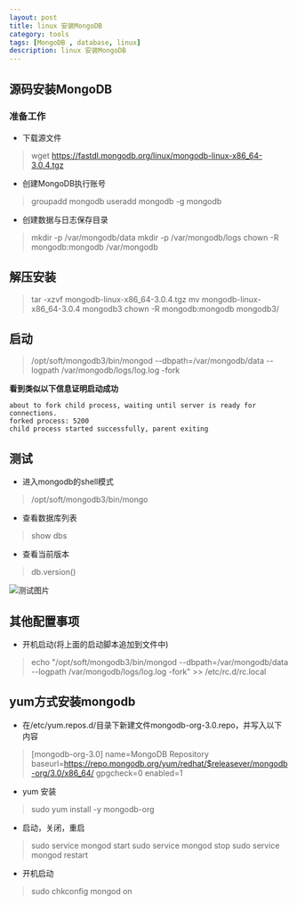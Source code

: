 ```yaml
---
layout: post
title: linux 安装MongoDB
category: tools
tags: [MongoDB , database, linux]
description: linux 安装MongoDB
---
```


## 源码安装MongoDB

### 准备工作

- 下载源文件

> wget https://fastdl.mongodb.org/linux/mongodb-linux-x86_64-3.0.4.tgz

- 创建MongoDB执行账号

> groupadd mongodb
useradd mongodb -g mongodb

- 创建数据与日志保存目录

> mkdir -p /var/mongodb/data
mkdir -p /var/mongodb/logs
chown -R mongodb:mongodb /var/mongodb

## 解压安装

> tar -xzvf mongodb-linux-x86_64-3.0.4.tgz 
mv mongodb-linux-x86_64-3.0.4 mongodb3
chown -R mongodb:mongodb mongodb3/

## 启动

> /opt/soft/mongodb3/bin/mongod --dbpath=/var/mongodb/data --logpath /var/mongodb/logs/log.log -fork

**看到类似以下信息证明启动成功**

```
about to fork child process, waiting until server is ready for connections.
forked process: 5200
child process started successfully, parent exiting
```

## 测试

- 进入mongodb的shell模式

> /opt/soft/mongodb3/bin/mongo

- 查看数据库列表

> show dbs

- 查看当前版本

> db.version()

![测试图片][1]


## 其他配置事项

- 开机启动(将上面的启动脚本追加到文件中)

> echo "/opt/soft/mongodb3/bin/mongod --dbpath=/var/mongodb/data --logpath /var/mongodb/logs/log.log -fork" >> /etc/rc.d/rc.local

## yum方式安装mongodb

- 在/etc/yum.repos.d/目录下新建文件mongodb-org-3.0.repo，并写入以下内容

> [mongodb-org-3.0]
name=MongoDB Repository
baseurl=https://repo.mongodb.org/yum/redhat/$releasever/mongodb-org/3.0/x86_64/
gpgcheck=0
enabled=1

- yum 安装

> sudo yum install -y mongodb-org

- 启动，关闭，重启

> sudo service mongod start
sudo service mongod stop
sudo service mongod restart

- 开机启动

> sudo chkconfig mongod on




  [1]: http://chuantu.biz/t2/10/1436501410x-954498974.jpg